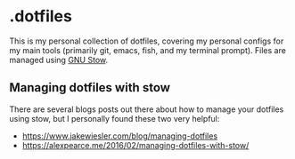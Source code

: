 # .dotfiles 

This is my personal collection of dotfiles, covering my personal configs for my
main tools (primarily git, emacs, fish, and my terminal prompt). Files are
managed using [GNU Stow](https://www.gnu.org/software/stow/). 

## Managing dotfiles with stow 

There are several blogs posts out there about how to manage your dotfiles using
stow, but I personally found these two very helpful:
- <https://www.jakewiesler.com/blog/managing-dotfiles>
- <https://alexpearce.me/2016/02/managing-dotfiles-with-stow/>
